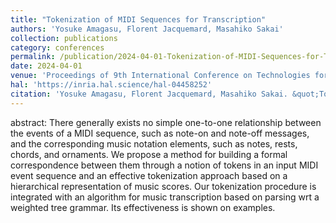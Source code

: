 ```yaml
---
title: "Tokenization of MIDI Sequences for Transcription"
authors: 'Yosuke Amagasu, Florent Jacquemard, Masahiko Sakai'
collection: publications
category: conferences
permalink: /publication/2024-04-01-Tokenization-of-MIDI-Sequences-for-Transcription
date: 2024-04-01
venue: 'Proceedings of 9th International Conference on Technologies for Music Notation and Representation (TENOR)'
hal: 'https://inria.hal.science/hal-04458252'
citation: 'Yosuke Amagasu, Florent Jacquemard, Masahiko Sakai. &quot;Tokenization of MIDI Sequences for Transcription&quot; In the proceedings of 9th International Conference on Technologies for Music Notation and Representation (TENOR), 2024.'
---
```


abstract: 
There generally exists no simple one-to-one relationship between the events of a MIDI sequence, such as note-on and note-off messages, and the corresponding music notation elements, such as notes, rests, chords, and ornaments. We propose a method for building a formal correspondence between them through a notion of tokens in an input MIDI event sequence and an effective tokenization approach based on a hierarchical representation of music scores. Our tokenization procedure is integrated with an algorithm for music transcription based on parsing wrt a weighted tree grammar. Its effectiveness is shown on examples.
